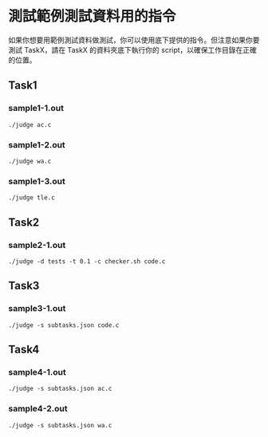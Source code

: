 # 測試範例測試資料用的指令

如果你想要用範例測試資料做測試，你可以使用底下提供的指令。但注意如果你要測試 TaskX，請在 TaskX 的資料夾底下執行你的 script，以確保工作目錄在正確的位置。

## Task1

### sample1-1.out

```
./judge ac.c
```

### sample1-2.out

```
./judge wa.c
```

### sample1-3.out

```
./judge tle.c
```

## Task2

### sample2-1.out

```
./judge -d tests -t 0.1 -c checker.sh code.c
```

## Task3

### sample3-1.out

```
./judge -s subtasks.json code.c
```

## Task4

### sample4-1.out

```
./judge -s subtasks.json ac.c
```

### sample4-2.out

```
./judge -s subtasks.json wa.c
```
